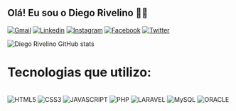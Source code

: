 ## Olá! Eu sou o Diego Rivelino 🤙🏻

[![Gmail](https://img.shields.io/badge/Gmail-%23333?style=for-the-badge&logo=gmail&logoColor=white)](mailto:nome@gmail.com)
[![Linkedin](https://img.shields.io/badge/LinkedIn-0077B5?style=for-the-badge&logo=linkedin&logoColor=white)](https://www.linkedin.com/in/diegorivelino/)
[![Instagram](https://img.shields.io/badge/Instagram-E4405F?style=for-the-badge&logo=instagram&logoColor=white)](https://www.instagram.com/diegorivelino)
[![Facebook](https://img.shields.io/badge/Facebook-1877F2?style=for-the-badge&logo=facebook&logoColor=white)](https://www.facebook.com/diegorivelino)
[![Twitter](https://img.shields.io/badge/Twitter-1DA1F2?style=for-the-badge&logo=twitter&logoColor=white)](https://www.x.com/diegormls)

![Diego Rivelino GitHub stats](https://github-readme-stats.vercel.app/api?username=diegorivelino&show_icons=true&theme=dracula&locale=pt-br)

# Tecnologias que utilizo:

<div style="display: inline_block"></br>
    <img aling="center" alt="HTML5" src="https://img.shields.io/badge/HTML5-E34F26?style=for-the-badge&logo=html5&logoColor=white" />
    <img aling="center" alt="CSS3" src="https://img.shields.io/badge/CSS3-1572B6?style=for-the-badge&logo=css3&logoColor=white" />
    <img aling="center" alt="JAVASCRIPT" src="https://img.shields.io/badge/JavaScript-F7DF1E?style=for-the-badge&logo=javascript&logoColor=black"/>
    <img aling="center" alt="PHP" src="https://img.shields.io/badge/PHP-777BB4?style=for-the-badge&logo=php&logoColor=white"/>
    <img aling="center" alt="LARAVEL" src="https://img.shields.io/badge/Laravel-FF2D20?style=for-the-badge&logo=laravel&logoColor=white"/>
    <img aling="center" alt="MySQL" src="https://img.shields.io/badge/MySQL-00000F?style=for-the-badge&logo=mysql&logoColor=white"/>
    <img aling="center" alt="ORACLE" src="https://img.shields.io/badge/Oracle-F80000?style=for-the-badge&logo=Oracle&logoColor=white"/>
</div>
